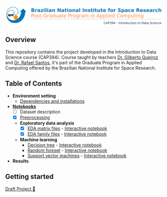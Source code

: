 <img src="https://raw.githubusercontent.com/AdrianoPereira/project-cap394/master/assets/images/header-en.png" />

## Overview
This repository contains the project developed in the Introduction to Data Science course (CAP394). Course taught by teachers [Dr. Gilberto Queiroz](http://www.dpi.inpe.br/~gribeiro/doku.php) and [Dr. Rafael Santos](http://www.lac.inpe.br/~rafael.santos), it's part of the Graduate Program in Applied Computing offered by the Brazilian National Institute for Space Research.

## Table of Contents
- **Environment setting**
  - [Dependencies and installations](https://github.com/AdrianoPereira/project-cap394/tree/master/docs/dependencies-and-installations.md)
- [**Notebooks**](https://github.com/AdrianoPereira/project-cap394/tree/master/docs/notebooks)
  - [ ] Dataset description
  - [x] [Preprocessing](https://github.com/AdrianoPereira/project-cap394/blob/master/notebooks/Preprocessing.ipynb)
  - **Exploratory data analysis**
    - [x] [EDA matrix files](https://github.com/AdrianoPereira/project-cap394/blob/master/notebooks/ExploratoryDataAnalysisMat.ipynb) - [Interactive notebook](https://kyso.io/AdrianoPereira/notebooks/file/ExploratoryDataAnalysisMat.ipynb#code=shown&files)
    - [x] [EDA family files](https://github.com/AdrianoPereira/project-cap394/blob/master/notebooks/ExploratoryDataAnalysisFam.ipynb) - [Interactive notebook](https://kyso.io/AdrianoPereira/notebooks/file/ExploratoryDataAnalysisFam.ipynb#code=shown&files)
  - **Machine learning**
    - [Decision tree](https://github.com/AdrianoPereira/project-cap394/blob/master/notebooks/DecisionTree.ipynb) - [Interactive notebook](https://kyso.io/AdrianoPereira/notebooks/file/DecisionTree.ipynb#code=shown&files)
    - [Random foreset](https://github.com/AdrianoPereira/project-cap394/blob/master/notebooks/RandomForest.ipynb) - [Interactive notebook](https://kyso.io/AdrianoPereira/notebooks/file/RandomForest.ipynb#code=shown&files)
    - [Support vector machines](https://github.com/AdrianoPereira/project-cap394/blob/master/notebooks/SupportVectorMachine.ipynb) - [Interactive notebook](https://kyso.io/AdrianoPereira/notebooks/file/SupportVectorMachine.ipynb#code=shown&files)
- **Results**

## Getting started
[Draft Project 📕](https://github.com/AdrianoPereira/project-cap394/blob/master/src/project.ipynb)
